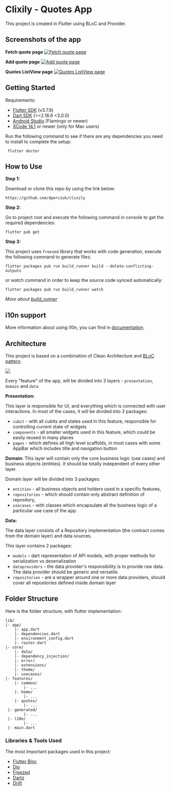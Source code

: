 # Clixily - Quotes App

This project is created in Flutter using BLoC and Provider.

## Screenshots of the app

**Fetch quote page**
[![Fetch quote page](https://i.postimg.cc/rFr62Vh5/fetch-quote.png)](https://postimg.cc/ppRcDHMd)

**Add quote page**
[![Add quote page](https://i.postimg.cc/QCPH985p/add-quote.png)](https://postimg.cc/8fR1xVZ5)

**Quotes ListView page**
[![Quotes ListView page](https://i.postimg.cc/Y2XgBk42/quotes-list.png)](https://postimg.cc/MXQX1Cbg)

## Getting Started

Requirements:
- [Flutter SDK](https://flutter.dev/docs/get-started/install) (v3.7.8)
- [Dart SDK](https://dart.dev/get-dart) (>=2.18.6 <3.0.0)
- [Android Studio](https://developer.android.com/studio) (Flamingo or newer)
- [XCode 14.1](https://developer.apple.com/xcode/) or newer (only for Mac users)

Run the following command to see if there are any dependencies you need to install to complete the setup:
```shell
 flutter doctor
```

## How to Use

**Step 1:**

Download or clone this repo by using the link below:

```
https://github.com/dperczuk/clixily
```

**Step 2:**

Go to project root and execute the following command in console to get the required dependencies:

```
flutter pub get
```

**Step 3:**

This project uses `freezed` library that works with code generation, execute the following command to generate files:

```
flutter packages pub run build_runner build --delete-conflicting-outputs
```

or watch command in order to keep the source code synced automatically:

```
flutter packages pub run build_runner watch
```

*More about [build_runner](https://dart.dev/tools/build_runner)*

## i10n support
More information about using i10n, you can find in [documentation](doc/wiki/localization.md).

## Architecture

This project is based on a combination of Clean Architecture and [BLoC pattern](https://bloclibrary.dev/#/).

![](https://i0.wp.com/resocoder.com/wp-content/uploads/2019/08/Clean-Architecture-Flutter-Diagram.png?w=556&ssl=1)

Every "feature" of the app, will be divided into 3 layers - `presentation`, `domain` and `data`

**Presentation:**

This layer is responsible for UI, and everything which is connected with user interactions.
In most of the cases, it will be divided into 3 packages:
* `cubit` - with all cubits and states used in this feature, responsible for controlling current state of widgets
* `components` - all smaller widgets used in this feature, which could be easily reused in many places
* `pages` - which defines all high level scaffolds, in most cases with some AppBar which includes title and navigation button

**Domain:**
This layer will contain only the core business logic (use cases) and business objects (entities). It should be totally independent of every other layer.

Domain layer will be divided into 3 packages:

* `entities` - all business objects and holders used in a specific features,
* `repositories` - which should contain only abstract definition of repository,
* `usecases` - with classes which encapsulate all the business logic of a particular use case of the app.

**Data:**

The data layer consists of a Repository implementation (the contract comes from the domain layer) and data sources.

This layer contains 2 packages:

* `models` – dart representation of API models, with proper methods for serialization vs deserialization
* `dataproviders` - the data provider's responsibility is to provide raw data. The data provider should be generic and versatile.
* `repositories` - are a wrapper around one or more data providers, should cover all repositories defined inside domain layer

## Folder Structure

Here is the folder structure, with flutter implementation:

```
lib/
|- app/
    |- app.dart
    |- dependencies.dart
    |- environment_config.dart
    |- router.dart
|- core/
    |- data/
    |- dependency_injection/
    |- error/
    |- extensions/
    |- theme/
    |- usecases/
|- features/
    |- common/
        |- ...
    |- home/
        |- ...
    |- quotes/
        |- ...
 |- generated/
        |- ...
 |- l10n/
        |- ...
 |- main.dart
```

### Libraries & Tools Used

The most important packages used in this project:

* [Flutter Bloc](https://pub.dev/packages/flutter_bloc)
* [Dio](https://pub.dev/packages/dio)
* [Freezed](https://pub.dev/packages/freezed)
* [Dartz](https://pub.dev/packages/dartz)
* [Drift](https://pub.dev/packages/drift)
